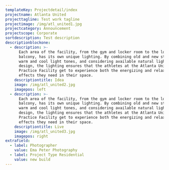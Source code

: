 ```yaml
---
templateKey: Projectdetail/index
projectname: Atlanta United
projecttagline: Test work tagline
projectimage: /img/atl_united1.jpg
projectcategory: Announcement
projectscope: Corporate
sortdescription: Test description
descriptionblockone:
  - description: >-
      Each area of the facility, from the gym and locker room to the lobby and
      balcony, has its own unique lighting. By combining old and new styles,
      warm and cool light tones, and considering available natural light in the
      design, the lighting ensures that the athletes at the Atlanta United
      Practice Facility get to experience both the energizing and relaxing
      effects they need in their space.
    descriptiontitle: Idea
    image: /img/atl_united2.jpg
    imagepos: left
  - description: >-
      Each area of the facility, from the gym and locker room to the lobby and
      balcony, has its own unique lighting. By combining old and new styles,
      warm and cool light tones, and considering available natural light in the
      design, the lighting ensures that the athletes at the Atlanta United
      Practice Facility get to experience both the energizing and relaxing
      effects they need in their space.
    descriptiontitle: Live
    image: /img/atl_united3.jpg
    imagepos: right
extrafield:
  - label: Photographer
    value: Ema Peter Photography
  - label: Project Type Residential
    value: new build
---
```


